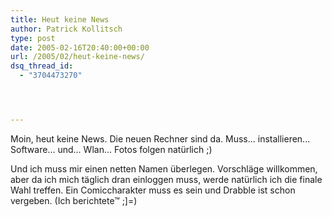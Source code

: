 ```yaml
---
title: Heut keine News
author: Patrick Kollitsch
type: post
date: 2005-02-16T20:40:00+00:00
url: /2005/02/heut-keine-news/
dsq_thread_id:
  - "3704473270"




---
```

Moin, heut keine News. Die neuen Rechner sind da. Muss... installieren... Software... und... Wlan... Fotos folgen natürlich ;)

Und ich muss mir einen netten Namen überlegen. Vorschläge willkommen, aber da ich mich täglich dran einloggen muss, werde natürlich ich die finale Wahl treffen. Ein Comiccharakter muss es sein und Drabble ist schon vergeben. (Ich berichtete&trade; ;]=)
